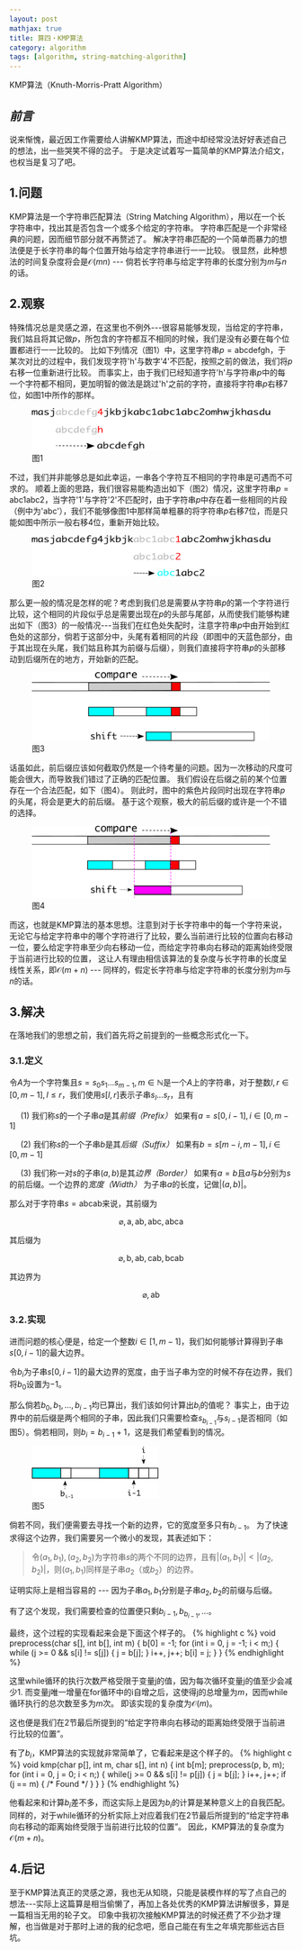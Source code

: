 ```yaml
---
layout: post
mathjax: true
title: 算四・KMP算法
category: algorithm
tags: [algorithm, string-matching-algorithm]
---
```


KMP算法（Knuth-Morris-Pratt Algorithm）

## ***前言***
说来惭愧，最近因工作需要给人讲解KMP算法，而途中却经常没法好好表述自己的想法，出一些哭笑不得的岔子。
于是决定试着写一篇简单的KMP算法介绍文，也权当是复习了吧。

## 1.问题
KMP算法是一个字符串匹配算法（String Matching Algorithm），用以在一个长字符串中，找出其是否包含一个或多个给定的字符串。
字符串匹配是一个非常经典的问题，因而细节部分就不再赘述了。
解决字符串匹配的一个简单而暴力的想法便是于长字符串的每个位置开始与给定字符串进行一一比较。
很显然，此种想法的时间复杂度将会是$\mathcal{O}(mn)$ --- 倘若长字符串与给定字符串的长度分别为$m$与$n$的话。

## 2.观察
特殊情况总是灵感之源，在这里也不例外---很容易能够发现，当给定的字符串，我们姑且将其记做$p$，所包含的字符都互不相同的时候，我们是没有必要在每个位置都进行一一比较的。
比如下列情况（图1）中，这里字符串$p = \text{abcdefgh}$，于某次对比的过程中，我们发现字符'h'与数字'4'不匹配，按照之前的做法，我们将$p$右移一位重新进行比较。
而事实上，由于我们已经知道字符'h'与字符串$p$中的每一个字符都不相同，更加明智的做法是跳过'h'之前的字符，直接将字符串$p$右移7位，如图1中所作的那样。

<figure>
  <img src="https://github.com/Myyura/myyura.github.io/blob/master/_resources/_images/kmp1.png" alt="1"/>
  <figcaption>图1</figcaption>
</figure>

不过，我们并非能够总是如此幸运，一串各个字符互不相同的字符串是可遇而不可求的。
顺着上面的思路，我们很容易能构造出如下（图2）情况，这里字符串$p = \text{abc1abc2}$，当字符'1'与字符'2'不匹配时，由于字符串$p$中存在着一些相同的片段（例中为'abc'），我们不能够像图1中那样简单粗暴的将字符串$p$右移7位，而是只能如图中所示一般右移4位，重新开始比较。

<figure>
  <img src="https://github.com/Myyura/myyura.github.io/blob/master/_resources/_images/kmp2.png" alt="2"/>
  <figcaption>图2</figcaption>
</figure>

那么更一般的情况是怎样的呢？考虑到我们总是需要从字符串$p$的第一个字符进行比较，这个相同的片段似乎总是需要出现在$p$的头部与尾部，从而使我们能够构建出如下（图3）的一般情况---当我们在红色处失配时，注意字符串$p$中由开始到红色处的这部分，倘若于这部分中，头尾有着相同的片段（即图中的天蓝色部分，由于其出现在头尾，我们姑且称其为前缀与后缀），则我们直接将字符串$p$的头部移动到后缀所在的地方，开始新的匹配。

<figure>
  <img src="https://github.com/Myyura/myyura.github.io/blob/master/_resources/_images/kmp3.png" alt="3"/>
  <figcaption>图3</figcaption>
</figure>

话虽如此，前后缀应该如何截取仍然是一个待考量的问题。因为一次移动的尺度可能会很大，而导致我们错过了正确的匹配位置。
我们假设在后缀之前的某个位置存在一个合法匹配，如下（图4）。
则此时，图中的紫色片段同时出现在字符串$p$的头尾，将会是更大的前后缀。
基于这个观察，极大的前后缀的或许是一个不错的选择。

<figure>
  <img src="https://github.com/Myyura/myyura.github.io/blob/master/_resources/_images/kmp4.png" alt="4"/>
  <figcaption>图4</figcaption>
</figure>

而这，也就是KMP算法的基本思想。注意到对于长字符串中的每一个字符来说，无论它与给定字符串中的哪个字符进行了比较，要么当前进行比较的位置向右移动一位，要么给定字符串至少向右移动一位，而给定字符串向右移动的距离始终受限于当前进行比较的位置，
这让人有理由相信该算法的复杂度与长字符串的长度呈线性关系，即$\mathcal{O}(m + n)$ --- 同样的，假定长字符串与给定字符串的长度分别为$m$与$n$的话。

## 3.解决
在落地我们的思想之前，我们首先将之前提到的一些概念形式化一下。

### 3.1.定义
令$A$为一个字符集且$s = s_0s_1 \ldots s_{m-1}, m \in \mathbb{N}$是一个$A$上的字符串，对于整数$l, r \in [0, m-1], l \le r$，我们使用$s[l,r]$表示子串$s_l\ldots s_r$，且有

&nbsp;&nbsp;&nbsp;&nbsp;&nbsp;(1) 我们称$s$的一个子串$a$是其*前缀（Prefix）* 如果有$a = s[0, i-1], i \in [0, m - 1]$

&nbsp;&nbsp;&nbsp;&nbsp;&nbsp;(2) 我们称$s$的一个子串$b$是其*后缀（Suffix）* 如果有$b = s[m-i,m-1], i \in [0, m - 1]$

&nbsp;&nbsp;&nbsp;&nbsp;&nbsp;(3) 我们称一对$s$的子串$(a, b)$是其*边界（Border）* 如果有$a = b$且$a$与$b$分别为$s$的前后缀。一个边界的*宽度（Width）* 为子串$a$的长度，记做$\lvert (a, b) \rvert$。

那么对于字符串$s = \text{abcab}$来说，其前缀为

$$
\varnothing, \text{a}, \text{ab}, \text{abc}, \text{abca}
$$

其后缀为

$$
\varnothing, \text{b}, \text{ab}, \text{cab}, \text{bcab}
$$

其边界为

$$
\varnothing, \text{ab}
$$

### 3.2.实现

进而问题的核心便是，给定一个整数$i \in [1, m-1]$，我们如何能够计算得到子串$s[0,i-1]$的最大边界。

令$b_i$为子串$s[0,i-1]$的最大边界的宽度，由于当子串为空的时候不存在边界，我们将$b_0$设置为$-1$。

那么倘若$b_0, b_1, \ldots, b_{i-1}$均已算出，我们该如何计算出$b_{i}$的值呢？
事实上，由于边界中的前后缀是两个相同的子串，因此我们只需要检查$s_{b_{i-1}}$与$s_{i-1}$是否相同（如图5）。倘若相同，则$b_i = b_{i - 1} + 1$，这是我们希望看到的情况。

<figure>
  <img src="https://github.com/Myyura/myyura.github.io/blob/master/_resources/_images/kmp5.png" alt="5"/>
  <figcaption>图5</figcaption>
</figure>

倘若不同，我们便需要去寻找一个新的边界，它的宽度至多只有$b_{i-1}$。
为了快速求得这个边界，我们需要另一个微小的发现，其表述如下：

> 令$(a_1, b_1), (a_2, b_2)$为字符串$s$的两个不同的边界，且有$\lvert(a_1, b_1)\rvert < \lvert(a_2, b_2)\rvert$，则$(a_1, b_1)$同样是子串$a_2$（或$b_2$）的边界。

证明实际上是相当容易的 --- 因为子串$a_1, b_1$分别是子串$a_2, b_2$的前缀与后缀。

有了这个发现，我们需要检查的位置便只剩$b_{i-1}, b_{b_{i-1}}, \ldots$。

最终，这个过程的实现看起来会是下面这个样子的。
{% highlight c %}
void preprocess(char s[], int b[], int m) {
    b[0] = -1;
    for (int i = 0, j = -1; i < m;) {
        while (j >= 0 && s[i] != s[j]) { j = b[j]; }
        i++, j++;
        b[i] = j;
    }
}
{% endhighlight %}

这里while循环的执行次数严格受限于变量j的值，因为每次循环变量j的值至少会减少1.
而变量j唯一增量在for循环中的i自增之后，这使得j的总增量为$m$，因而while循环执行的总次数至多为$m$次。
即该实现的复杂度为$\mathcal{O}(m)$。

这也便是我们在2节最后所提到的“给定字符串向右移动的距离始终受限于当前进行比较的位置”。

有了$b_i$，KMP算法的实现就非常简单了，它看起来是这个样子的。
{% highlight c %}
void kmp(char p[], int m, char s[], int n) {
    int b[m];
    preprocess(p, b, m);
    for (int i = 0, j = 0; i < n;) {
        while(j >= 0 && s[i] != p[j]) { j = b[j]; }
        i++, j++;
        if (j == m) { /* Found */ }
    }
}
{% endhighlight %}

他看起来和计算$b_i$差不多，而这实际上是因为$b_i$的计算是某种意义上的自我匹配。
同样的，对于while循环的分析实际上对应着我们在2节最后所提到的“给定字符串向右移动的距离始终受限于当前进行比较的位置”。
因此，KMP算法的复杂度为$\mathcal{O}(m + n)$。

## 4.后记
至于KMP算法真正的灵感之源，我也无从知晓，只能是装模作样的写了点自己的想法---实际上这篇算是相当偷懒了，再加上各处优秀的KMP算法讲解很多，算是一篇相当无用的轮子文。
印象中我初次接触KMP算法的时候还费了不少劲才理解，也当做是对于那时上进的我的纪念吧，愿自己能在有生之年填完那些远古巨坑。